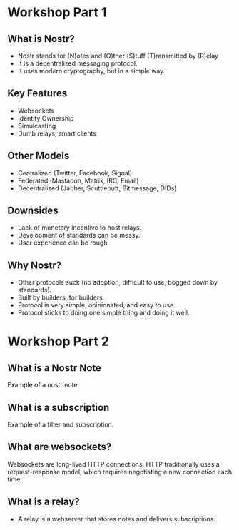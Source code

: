 # Workshop Part 1

## What is Nostr?

- Nostr stands for (N)otes and (O)ther (S)tuff (T)ransmitted by (R)elay
- It is a decentralized messaging protocol.
- It uses modern cryptography, but in a simple way.

## Key Features

- Websockets
- Identity Ownership
- Simulcasting
- Dumb relays, smart clients

## Other Models

- Centralized (Twitter, Facebook, Signal)
- Federated (Mastadon, Matrix, IRC, Email)
- Decentralized (Jabber, Scuttlebutt, Bitmessage, DIDs)

## Downsides

- Lack of monetary incentive to host relays.
- Development of standards can be messy.
- User experience can be rough.

## Why Nostr?

- Other protocols suck (no adoption, difficult to use, bogged down by standards).
- Built by builders, for builders.
- Protocol is very simple, opinionated, and easy to use.
- Protocol sticks to doing one simple thing and doing it well.

# Workshop Part 2

## What is a Nostr Note

Example of a nostr note.

## What is a subscription

Example of a filter and subscription.

## What are websockets?

Websockets are long-lived HTTP connections.
HTTP traditionally uses a request-response model, which requires negotiating a new connection each time.



## What is a relay?

- A relay is a webserver that stores notes and delivers subscriptions.
